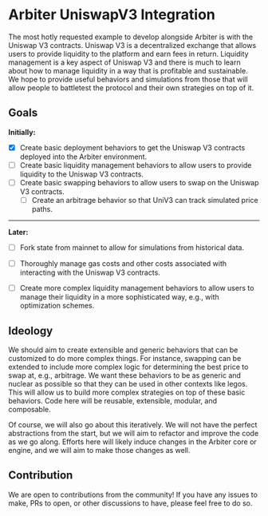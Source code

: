 # Arbiter UniswapV3 Integration
The most hotly requested example to develop alongside Arbiter is with the Uniswap V3 contracts.
Uniswap V3 is a decentralized exchange that allows users to provide liquidity to the platform and earn fees in return.
Liquidity management is a key aspect of Uniswap V3 and there is much to learn about how to manage liquidity in a way that is profitable and sustainable.
We hope to provide useful behaviors and simulations from those that will allow people to battletest the protocol and their own strategies on top of it.

## Goals
**Initially:**
- [x] Create basic deployment behaviors to get the Uniswap V3 contracts deployed into the Arbiter environment.
- [ ] Create basic liquidity management behaviors to allow users to provide liquidity to the Uniswap V3 contracts.
- [ ] Create basic swapping behaviors to allow users to swap on the Uniswap V3 contracts.
    - [ ] Create an arbitrage behavior so that UniV3 can track simulated price paths.

--- 
**Later:**
- [ ] Fork state from mainnet to allow for simulations from historical data.
- [ ] Thoroughly manage gas costs and other costs associated with interacting with the Uniswap V3 contracts.
- [ ] Create more complex liquidity management behaviors to allow users to manage their liquidity in a more sophisticated way, e.g., with optimization schemes.


## Ideology
We should aim to create extensible and generic behaviors that can be customized to do more complex things.
For instance, swapping can be extended to include more complex logic for determining the best price to swap at, e.g., arbitrage.
We want these behaviors to be as generic and nuclear as possible so that they can be used in other contexts like legos.
This will allow us to build more complex strategies on top of these basic behaviors.
Code here will be reusable, extensible, modular, and composable.

Of course, we will also go about this iteratively. 
We will not have the perfect abstractions from the start, but we will aim to refactor and improve the code as we go along.
Efforts here will likely induce changes in the Arbiter core or engine, and we will aim to make those changes as well.

## Contribution
We are open to contributions from the community!
If you have any issues to make, PRs to open, or other discussions to have, please feel free to do so.